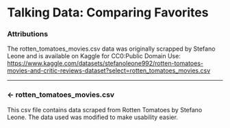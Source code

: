 # Talking Data: Comparing Favorites


###  Attributions
The rotten_tomatoes_movies.csv data was originally scrapped by Stefano Leone and is available on Kaggle for CC0:Public Domain Use: https://www.kaggle.com/datasets/stefanoleone992/rotten-tomatoes-movies-and-critic-reviews-dataset?select=rotten_tomatoes_movies.csv

---

### ← rotten_tomatoes_movies.csv
This csv file contains data scraped from Rotten Tomatoes by Stefano Leone. The data used was modified to make usability easier.